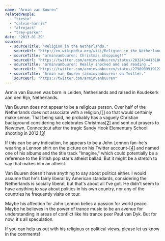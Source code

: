 ```yaml
---
name: "Armin van Buuren"
relatedPeople:
  - "tiesto"
  - "calvin-harris"
  - "afrojack"
  - "trey-parker"
date: "2013-01-29"
sources:
  - sourceTitle: "Religion in the Netherlands."
    sourceUrl: "http://en.wikipedia.org/wiki/Religion_in_the_Netherlands"
  - sourceTitle: "arminvanbuuren: Christmas shopping!!"
    sourceUrl: "https://twitter.com/arminvanbuuren/status/283243441318682625"
  - sourceTitle: "arminvanbuuren: Really shocked and sad reading …"
    sourceUrl: "https://twitter.com/arminvanbuuren/status/279890991912214529"
  - sourceTitle: "Armin van Buuren (arminvanbuuren) on Twitter."
    sourceUrl: "https://twitter.com/arminvanbuuren"
---
```


Armin van Buuren was born in Leiden, Netherlands and raised in Koudekerk aan den Rijn, Netherlands.

Van Buuren does not appear to be a religious person. Over half of the Netherlands does not associate with a religion,<a class="source-citation" href="#http://en.wikipedia.org/wiki/Religion_in_the_Netherlands" title="Religion in the Netherlands.">[1]</a> so that would certainly make sense. That being said, he probably has a vaguely Christian background considering he celebrates Christmas<a class="source-citation" href="#https://twitter.com/arminvanbuuren/status/283243441318682625" title="arminvanbuuren: Christmas shopping!!">[2]</a> and sent out prayers to Newtown, Connecticut after the tragic Sandy Hook Elementary School shooting in 2012.<a class="source-citation" href="#https://twitter.com/arminvanbuuren/status/279890991912214529" title="arminvanbuuren: Really shocked and sad reading …">[3]</a>

If this can be any indication, he appears to be a John Lennon fan–he's wearing a Lennon shirt on the picture on his Twitter account–<a class="source-citation" href="#https://twitter.com/arminvanbuuren" title="Armin van Buuren (arminvanbuuren) on Twitter.">[4]</a> and named one of his albums and the title track "Imagine," which could potentially be a reference to the British pop star's atheist ballad. But it might be a stretch to say that makes him an atheist.

Van Buuren doesn't have anything to say about politics either. I would assume that he's fairly liberal by American standards, considering the Netherlands is socially liberal, but that's about all I've got. He didn't seem to have anything to say about politics in his own country, nor any of the countries he frequently visits on tour.

Maybe his affection for John Lennon belies a passion for world peace. Maybe he believes in the power of trance music to be an avenue for understanding in areas of conflict like his trance peer Paul van Dyk. But for now, it's all speculation.

If you can help us out with his religious or political views, please let us know in the comments!